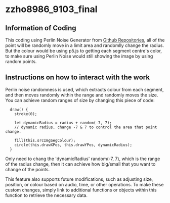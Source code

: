 # zzho8986_9103_final

## Information of Coding
This coding using  Perlin Noise Generator from [Github Repositories](https://github.com/joeiddon/perlin), all of the point will be randomly move in a limit area and randomlly change the radius. But the colour would be using p5.js to getting each segment centre's color, to make sure using Perlin Noise would still showing the image by using random points.

## Instructions on how to interact with the work
Perlin noise randomness is used, which extracts colour from each segment, and then moves randomly within the range and randomly moves the size. You can achieve random ranges of size by changing this piece of code:

```
  draw() {
    stroke(0);
    
    let dynamicRadius = radius + random(-7, 7);  
    // dynamic radius, change -7 & 7 to control the area that point change.

    fill(this.srcImgSegColour);
    circle(this.drawXPos, this.drawYPos, dynamicRadius);
  }
```
Only need to chang the 'dynamicRadius' random(-7, 7), which is the range of the radius change, then it can achieve how big/small that you want to change of the points.
  
This feature also supports future modifications, such as adjusting size, position, or colour based on audio, time, or other operations. To make these custom changes, simply link to additional functions or objects within this function to retrieve the necessary data.
  